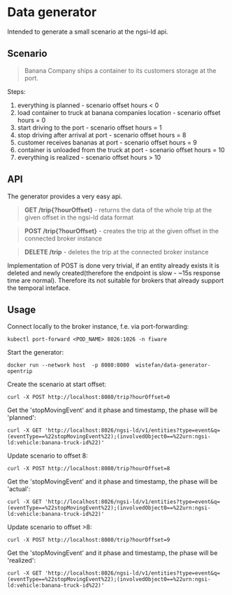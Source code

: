 # Data generator

Intended to generate a small scenario at the ngsi-ld api.

## Scenario

> Banana Company ships a container to its customers storage at the port.

Steps: 
1.  everything is planned - scenario offset hours < 0
2. load container to truck at banana companies location - scenario offset hours = 0
3. start driving to the port - scenario offset hours = 1
4. stop driving after arrival at port - scenario offset hours = 8
5. customer receives bananas at port - scenario offset hours = 9
6. container is unloaded from the truck at port - scenario offset hours = 10
7. everything is realized - scenario offset hours > 10

## API

The generator provides a very easy api.

> **GET /trip{?hourOffset}** -  returns the data of the whole trip at the given offset in the ngsi-ld data format

> **POST /trip{?hourOffset}** - creates the trip at the given offset in the connected broker instance

> **DELETE /trip** - deletes the trip at the connected broker instance

Implementation of POST is done very trivial, if an entity already exists it is deleted and newly created(therefore the endpoint is slow - ~15s response time are normal). Therefore its not suitable for brokers that 
already support the temporal inteface.  
 
 ## Usage
 
 Connect locally to the broker instance, f.e. via port-forwarding:
```
kubectl port-forward <POD_NAME> 8026:1026 -n fiware
```
Start the generator:
```
docker run --network host  -p 8080:8080  wistefan/data-generator-opentrip
```
Create the scenario at start offset:
```
curl -X POST http://localhost:8080/trip?hourOffset=0
```
Get the 'stopMovingEvent' and it phase and timestamp, the phase will be 'planned':
```
curl -X GET 'http://localhost:8026/ngsi-ld/v1/entities?type=event&q=(eventType==%22stopMovingEvent%22);(involvedObject0==%22urn:ngsi-ld:vehicle:banana-truck-id%22)'
```
Update scenario to offset 8:
```
curl -X POST http://localhost:8080/trip?hourOffset=8
```
Get the 'stopMovingEvent' and it phase and timestamp, the phase will be 'actual':
```
curl -X GET 'http://localhost:8026/ngsi-ld/v1/entities?type=event&q=(eventType==%22stopMovingEvent%22);(involvedObject0==%22urn:ngsi-ld:vehicle:banana-truck-id%22)'
```
Update scenario to offset >8:
```
curl -X POST http://localhost:8080/trip?hourOffset=9
```
Get the 'stopMovingEvent' and it phase and timestamp, the phase will be 'realized':
```
curl -X GET 'http://localhost:8026/ngsi-ld/v1/entities?type=event&q=(eventType==%22stopMovingEvent%22);(involvedObject0==%22urn:ngsi-ld:vehicle:banana-truck-id%22)'
```